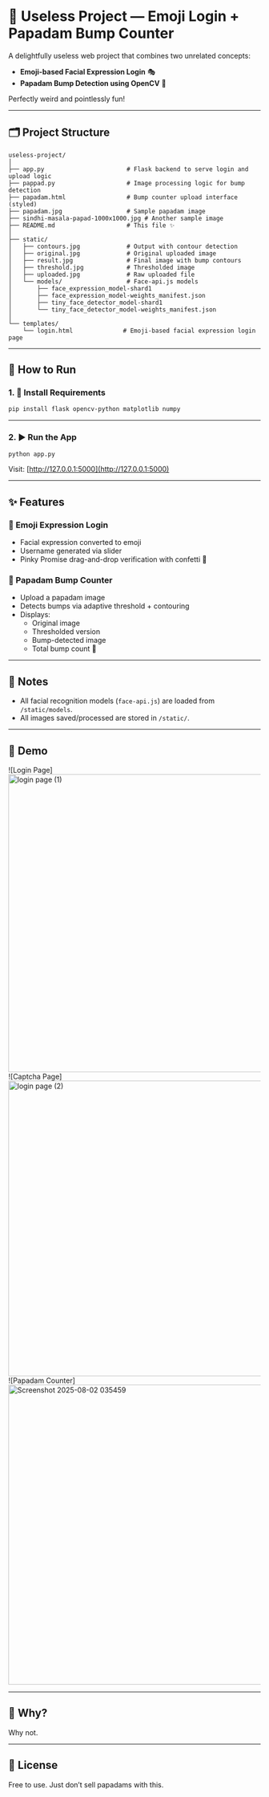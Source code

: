 
# 🤪 Useless Project — Emoji Login + Papadam Bump Counter

A delightfully useless web project that combines two unrelated concepts:
- **Emoji-based Facial Expression Login** 🎭
- **Papadam Bump Detection using OpenCV** 🍘

Perfectly weird and pointlessly fun!

---

## 🗂 Project Structure

```
useless-project/
│
├── app.py                       # Flask backend to serve login and upload logic
├── pappad.py                    # Image processing logic for bump detection
├── papadam.html                 # Bump counter upload interface (styled)
├── papadam.jpg                  # Sample papadam image
├── sindhi-masala-papad-1000x1000.jpg # Another sample image
├── README.md                    # This file ✨
│
├── static/
│   ├── contours.jpg             # Output with contour detection
│   ├── original.jpg             # Original uploaded image
│   ├── result.jpg               # Final image with bump contours
│   ├── threshold.jpg            # Thresholded image
│   ├── uploaded.jpg             # Raw uploaded file
│   └── models/                  # Face-api.js models
│       ├── face_expression_model-shard1
│       ├── face_expression_model-weights_manifest.json
│       ├── tiny_face_detector_model-shard1
│       └── tiny_face_detector_model-weights_manifest.json
│
└── templates/
    └── login.html              # Emoji-based facial expression login page
```

---

## 🚀 How to Run

### 1. 🧱 Install Requirements

```bash
pip install flask opencv-python matplotlib numpy
```

---

### 2. ▶️ Run the App

```bash
python app.py
```

Visit: [http://127.0.0.1:5000](http://127.0.0.1:5000)

---

## ✨ Features

### 🔐 Emoji Expression Login
- Facial expression converted to emoji
- Username generated via slider
- Pinky Promise drag-and-drop verification with confetti 🎉

### 🍘 Papadam Bump Counter
- Upload a papadam image
- Detects bumps via adaptive threshold + contouring
- Displays:
  - Original image
  - Thresholded version
  - Bump-detected image
  - Total bump count 💨

---

## 📁 Notes
- All facial recognition models (`face-api.js`) are loaded from `/static/models`.
- All images saved/processed are stored in `/static/`.

---

## 📸 Demo

![Login Page]<img width="1349" height="594" alt="login page (1)" src="https://github.com/user-attachments/assets/ceadc769-05c9-419a-afaa-d06bb18699cb" />
![Captcha Page]<img width="1353" height="589" alt="login page (2)" src="https://github.com/user-attachments/assets/fd28839a-257e-43a8-935a-2fd22e331614" />
![Papadam Counter]<img width="1365" height="598" alt="Screenshot 2025-08-02 035459" src="https://github.com/user-attachments/assets/5dc7c401-a4ee-4593-90e0-bb69968aef14" />

---

## 🧠 Why?
Why not.

---

## 🧽 License

Free to use. Just don’t sell papadams with this.
